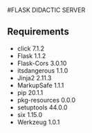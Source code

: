 #FLASK DIDACTIC SERVER

## Requirements
* click         7.1.2
* Flask         1.1.2
* Flask-Cors    3.0.10
* itsdangerous  1.1.0
* Jinja2        2.11.3
* MarkupSafe    1.1.1
* pip           20.1.1
* pkg-resources 0.0.0
* setuptools    44.0.0
* six           1.15.0
* Werkzeug      1.0.1
